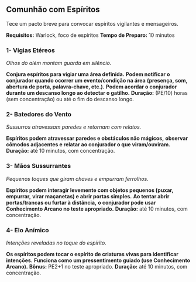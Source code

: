 ## Comunhão com Espíritos

Tece um pacto breve para convocar espíritos vigilantes e mensageiros.

**Requisitos:** Warlock, foco de espíritos
**Tempo de Preparo:** 10 minutos

### 1- Vigias Etéreos

*Olhos do além montam guarda em silêncio.*

**Conjura espíritos para vigiar uma área definida.**
**Podem notificar o conjurador quando ocorrer um evento/condição na área**
**(presença, som, abertura de porta, palavra‑chave, etc.).**
**Podem acordar o conjurador durante um descanso longo ao detectar o gatilho.**
**Duração:** (PE/10) horas (sem concentração) ou até o fim do descanso longo.

### 2- Batedores do Vento

*Sussurros atravessam paredes e retornam com relatos.*

**Espíritos podem atravessar paredes e obstáculos não mágicos,**
**observar cômodos adjacentes e relatar ao conjurador o que viram/ouviram.**
**Duração:** até 10 minutos, com concentração.

### 3- Mãos Sussurrantes

*Pequenos toques que giram chaves e empurram ferrolhos.*

**Espíritos podem interagir levemente com objetos pequenos (puxar, empurrar,**
**virar maçanetas) e abrir portas simples.**
**Ao tentar abrir portas/trancas ou furtar à distância,**
**o conjurador pode usar Conhecimento Arcano no teste apropriado.**
**Duração:** até 10 minutos, com concentração.

### 4- Elo Anímico

*Intenções reveladas no toque do espírito.*

**Os espíritos podem tocar o espírito de criaturas vivas para identificar intenções.**
**Funciona como um pressentimento guiado (use Conhecimento Arcano).**
**Bônus:** PE2+1 no teste apropriado.
**Duração:** até 10 minutos, com concentração.
